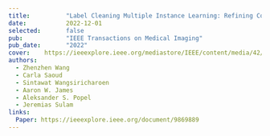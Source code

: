 ```yaml
---
title:          "Label Cleaning Multiple Instance Learning: Refining Coarse Annotations on Single Whole-Slide Images"
date:           2022-12-01
selected:       false
pub:            "IEEE Transactions on Medical Imaging"
pub_date:       "2022"
cover:    https://ieeexplore.ieee.org/mediastore/IEEE/content/media/42/9969446/9869889/wang1-3202759-large.gif
authors:
  - Zhenzhen Wang
  - Carla Saoud
  - Sintawat Wangsiricharoen
  - Aaron W. James
  - Aleksander S. Popel
  - Jeremias Sulam
links:
  Paper: https://ieeexplore.ieee.org/document/9869889
---
```

